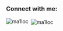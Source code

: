 <h3 align="left">Connect with me:</h3>
<p align="left">
</p>

<p><img align="left" src="https://github-readme-stats.vercel.app/api/top-langs?username=ma1loc&show_icons=true&locale=en&layout=compact" alt="ma1loc" /></p>

<p>&nbsp;<img align="center" src="https://github-readme-stats.vercel.app/api?username=ma1loc&show_icons=true&locale=en" alt="ma1loc" /></p>
